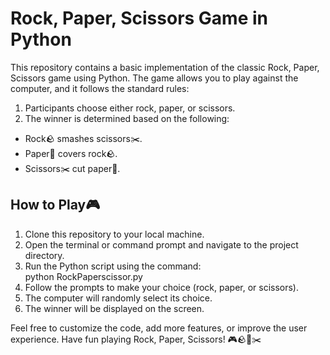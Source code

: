 <h1>Rock, Paper, Scissors Game in Python</h1>
This repository contains a basic implementation of the classic Rock, Paper, Scissors game using Python. The game allows you to play against the computer, and it follows the standard rules:
<ol>
 <li>Participants choose either rock, paper, or scissors.</li>
 <li>The winner is determined based on the following: </li> 
</ol>
<ul>
  <li>Rock🪨 smashes scissors✂️.</li>
  <li>Paper📄 covers rock🪨.</li>
  <li>Scissors✂️ cut paper📄.</li>
</ul>  
<h2>How to Play🎮</h2>
<ol>
 
<li>Clone this repository to your local machine.</li>
<li>Open the terminal or command prompt and navigate to the project directory.</li>
<li>Run the Python script using the command:</li>
<span>python RockPaperscissor.py</span>
<li>Follow the prompts to make your choice (rock, paper, or scissors).</li>
<li>The computer will randomly select its choice.</li>
<li>The winner will be displayed on the screen.</li>
</ol>


Feel free to customize the code, add more features, or improve the user experience. Have fun playing Rock, Paper, Scissors! 🎮🪨📄✂️
